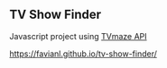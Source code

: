 ## TV Show Finder

Javascript project using [TVmaze API](https://www.tvmaze.com/api)

https://favianl.github.io/tv-show-finder/
